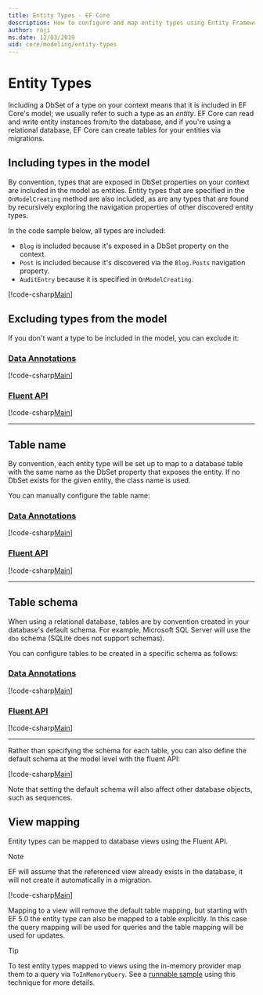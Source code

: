 ```yaml
---
title: Entity Types - EF Core
description: How to configure and map entity types using Entity Framework Core
author: roji
ms.date: 12/03/2019
uid: core/modeling/entity-types
---
```

# Entity Types

Including a DbSet of a type on your context means that it is included in EF Core's model; we usually refer to such a type as an *entity*. EF Core can read and write entity instances from/to the database, and if you're using a relational database, EF Core can create tables for your entities via migrations.

## Including types in the model

By convention, types that are exposed in DbSet properties on your context are included in the model as entities. Entity types that are specified in the `OnModelCreating` method are also included, as are any types that are found by recursively exploring the navigation properties of other discovered entity types.

In the code sample below, all types are included:

* `Blog` is included because it's exposed in a DbSet property on the context.
* `Post` is included because it's discovered via the `Blog.Posts` navigation property.
* `AuditEntry` because it is specified in `OnModelCreating`.

[!code-csharp[Main](../../../samples/core/Modeling/Conventions/EntityTypes.cs?name=EntityTypes&highlight=3,7,16)]

## Excluding types from the model

If you don't want a type to be included in the model, you can exclude it:

### [Data Annotations](#tab/data-annotations)

[!code-csharp[Main](../../../samples/core/Modeling/DataAnnotations/IgnoreType.cs?name=IgnoreType&highlight=1)]

### [Fluent API](#tab/fluent-api)

[!code-csharp[Main](../../../samples/core/Modeling/FluentAPI/IgnoreType.cs?name=IgnoreType&highlight=3)]

***

## Table name

By convention, each entity type will be set up to map to a database table with the same name as the DbSet property that exposes the entity. If no DbSet exists for the given entity, the class name is used.

You can manually configure the table name:

### [Data Annotations](#tab/data-annotations)

[!code-csharp[Main](../../../samples/core/Modeling/DataAnnotations/TableName.cs?Name=TableName&highlight=1)]

### [Fluent API](#tab/fluent-api)

[!code-csharp[Main](../../../samples/core/Modeling/FluentAPI/TableName.cs?Name=TableName&highlight=3-4)]

***

## Table schema

When using a relational database, tables are by convention created in your database's default schema. For example, Microsoft SQL Server will use the `dbo` schema (SQLite does not support schemas).

You can configure tables to be created in a specific schema as follows:

### [Data Annotations](#tab/data-annotations)

[!code-csharp[Main](../../../samples/core/Modeling/DataAnnotations/TableNameAndSchema.cs?name=TableNameAndSchema&highlight=1)]

### [Fluent API](#tab/fluent-api)

[!code-csharp[Main](../../../samples/core/Modeling/FluentAPI/TableNameAndSchema.cs?name=TableNameAndSchema&highlight=3-4)]

***

Rather than specifying the schema for each table, you can also define the default schema at the model level with the fluent API:

[!code-csharp[Main](../../../samples/core/Modeling/FluentAPI/DefaultSchema.cs?name=DefaultSchema&highlight=3)]

Note that setting the default schema will also affect other database objects, such as sequences.

## View mapping

Entity types can be mapped to database views using the Fluent API.

> [!Note]
> EF will assume that the referenced view already exists in the database, it will not create it automatically in a migration.

[!code-csharp[Main](../../../samples/core/Modeling/FluentAPI/ViewNameAndSchema.cs?name=ViewNameAndSchema&highlight=1)]

 Mapping to a view will remove the default table mapping, but starting with EF 5.0 the entity type can also be mapped to a table explicitly. In this case the query mapping will be used for queries and the table mapping will be used for updates.

> [!TIP]
> To test entity types mapped to views using the in-memory provider map them to a query via `ToInMemoryQuery`. See a [runnable sample](https://github.com/dotnet/EntityFramework.Docs/tree/master/samples/core/Miscellaneous/Testing/ItemsWebApi/) using this technique for more details.
